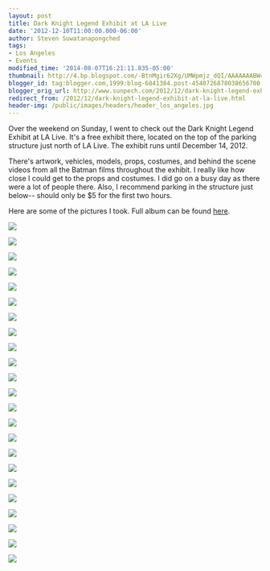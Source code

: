 ```yaml
---
layout: post
title: Dark Knight Legend Exhibit at LA Live
date: '2012-12-10T11:00:00.000-06:00'
author: Steven Suwatanapongched
tags:
- Los Angeles
- Events
modified_time: '2014-08-07T16:21:11.835-05:00'
thumbnail: http://4.bp.blogspot.com/-BtnMgir62Xg/UMWpmjz_dQI/AAAAAAABWcg/DzdG4Z-RWI0/s400/2012-12-09+at+16-09-04.jpg
blogger_id: tag:blogger.com,1999:blog-6841384.post-4540726878038656700
blogger_orig_url: http://www.sunpech.com/2012/12/dark-knight-legend-exhibit-at-la-live.html
redirect_from: /2012/12/dark-knight-legend-exhibit-at-la-live.html
header-img: /public/images/headers/header_los_angeles.jpg
---
```


Over the weekend on Sunday, I went to check out the Dark Knight Legend Exhibit at LA Live. It's a free exhibit there, located on the top of the parking structure just north of LA Live. The exhibit runs until December 14, 2012.

There's artwork, vehicles, models, props, costumes, and behind the scene videos from all the Batman films throughout the exhibit. I really like how close I could get to the props and costumes. I did go on a busy day as there were a lot of people there. Also, I recommend parking in the structure just below-- should only be $5 for the first two hours.

Here are some of the pictures I took. Full album can be found <a href="https://picasaweb.google.com/101693597219413173200/2012DarkKnightLegendExhibit">here</a>.

<a href="http://4.bp.blogspot.com/-BtnMgir62Xg/UMWpmjz_dQI/AAAAAAABWcg/DzdG4Z-RWI0/s400/2012-12-09+at+16-09-04.jpg"><img border="0"  src="http://4.bp.blogspot.com/-BtnMgir62Xg/UMWpmjz_dQI/AAAAAAABWcg/DzdG4Z-RWI0/s400/2012-12-09+at+16-09-04.jpg"  /></a>

<a href="http://3.bp.blogspot.com/-muCy3fUF_bs/UMWppAtw9sI/AAAAAAABWcw/pkkBZafamKo/s400/2012-12-09+at+16-12-00.jpg"><img border="0"  src="http://3.bp.blogspot.com/-muCy3fUF_bs/UMWppAtw9sI/AAAAAAABWcw/pkkBZafamKo/s400/2012-12-09+at+16-12-00.jpg"  /></a>

<a href="http://2.bp.blogspot.com/-t6_7uOMI1rs/UMWpqcYSA9I/AAAAAAABWc4/BH5Z3G-MC1g/s400/2012-12-09+at+16-12-40.jpg"><img border="0"  src="http://2.bp.blogspot.com/-t6_7uOMI1rs/UMWpqcYSA9I/AAAAAAABWc4/BH5Z3G-MC1g/s400/2012-12-09+at+16-12-40.jpg"  /></a>

<a href="http://1.bp.blogspot.com/-CV5zaUezzgk/UMWprc7V-FI/AAAAAAABWdA/njIXgBcvlfU/s400/2012-12-09+at+16-13-36.jpg"><img border="0"  src="http://1.bp.blogspot.com/-CV5zaUezzgk/UMWprc7V-FI/AAAAAAABWdA/njIXgBcvlfU/s400/2012-12-09+at+16-13-36.jpg"  /></a>

<a href="http://2.bp.blogspot.com/-5KOBXSFvllk/UMWps7_Xb-I/AAAAAAABWdI/-qNPIhHyqYk/s400/2012-12-09+at+16-13-53.jpg"><img border="0"  src="http://2.bp.blogspot.com/-5KOBXSFvllk/UMWps7_Xb-I/AAAAAAABWdI/-qNPIhHyqYk/s400/2012-12-09+at+16-13-53.jpg"  /></a>

<a href="http://1.bp.blogspot.com/-jI0x9mhARuo/UMWpveSOrEI/AAAAAAABWdY/7yc4ym9Gnkk/s400/2012-12-09+at+16-14-48.jpg"><img border="0"  src="http://1.bp.blogspot.com/-jI0x9mhARuo/UMWpveSOrEI/AAAAAAABWdY/7yc4ym9Gnkk/s400/2012-12-09+at+16-14-48.jpg"  /></a>

<a href="http://2.bp.blogspot.com/-v5DAmeinsCA/UMWpwug_XeI/AAAAAAABWdg/0B70z3MgXD4/s400/2012-12-09+at+16-15-57.jpg"><img border="0"  src="http://2.bp.blogspot.com/-v5DAmeinsCA/UMWpwug_XeI/AAAAAAABWdg/0B70z3MgXD4/s400/2012-12-09+at+16-15-57.jpg"  /></a>

<a href="http://1.bp.blogspot.com/-UkSM22jFRTM/UMWpx8klavI/AAAAAAABWdo/3xuN7QE1azM/s400/2012-12-09+at+16-16-16.jpg"><img border="0"  src="http://1.bp.blogspot.com/-UkSM22jFRTM/UMWpx8klavI/AAAAAAABWdo/3xuN7QE1azM/s400/2012-12-09+at+16-16-16.jpg"  /></a>

<a href="http://3.bp.blogspot.com/-3jx-Zerpf40/UMWp3aIu81I/AAAAAAABWeI/mdlhdp27_pk/s400/2012-12-09+at+16-17-49.jpg"><img border="0"  src="http://3.bp.blogspot.com/-3jx-Zerpf40/UMWp3aIu81I/AAAAAAABWeI/mdlhdp27_pk/s400/2012-12-09+at+16-17-49.jpg"  /></a>

<a href="http://1.bp.blogspot.com/-Tu7N2tOk_CU/UMWp8rPp3FI/AAAAAAABWeo/mYsxNCW_q5s/s400/2012-12-09+at+16-18-38.jpg"><img border="0"  src="http://1.bp.blogspot.com/-Tu7N2tOk_CU/UMWp8rPp3FI/AAAAAAABWeo/mYsxNCW_q5s/s400/2012-12-09+at+16-18-38.jpg"  /></a>

<a href="http://3.bp.blogspot.com/-2TK38pUawww/UMWp-8TfunI/AAAAAAABWe4/ijME91qt1VY/s400/2012-12-09+at+16-19-13.jpg"><img border="0"  src="http://3.bp.blogspot.com/-2TK38pUawww/UMWp-8TfunI/AAAAAAABWe4/ijME91qt1VY/s400/2012-12-09+at+16-19-13.jpg"  /></a>

<a href="http://1.bp.blogspot.com/-bqDAT5H7hTQ/UMWqDBV8I-I/AAAAAAABWfQ/xEpa9aVUziY/s400/2012-12-09+at+16-20-31.jpg"><img border="0"  src="http://1.bp.blogspot.com/-bqDAT5H7hTQ/UMWqDBV8I-I/AAAAAAABWfQ/xEpa9aVUziY/s400/2012-12-09+at+16-20-31.jpg"  /></a>

<a href="http://1.bp.blogspot.com/-4mMlNT3tz6I/UMWqE_GQgJI/AAAAAAABWfY/iFmCPUhu6Lw/s400/2012-12-09+at+16-20-48.jpg"><img border="0"  src="http://1.bp.blogspot.com/-4mMlNT3tz6I/UMWqE_GQgJI/AAAAAAABWfY/iFmCPUhu6Lw/s400/2012-12-09+at+16-20-48.jpg"  /></a>

<a href="http://4.bp.blogspot.com/-11R8dxFUddA/UMWqGcSE1bI/AAAAAAABWfg/FHcaE0dWfwM/s400/2012-12-09+at+16-21-04.jpg"><img border="0"  src="http://4.bp.blogspot.com/-11R8dxFUddA/UMWqGcSE1bI/AAAAAAABWfg/FHcaE0dWfwM/s400/2012-12-09+at+16-21-04.jpg"  /></a>

<a href="http://3.bp.blogspot.com/-ICZxBi3F07o/UMWqRnfYH_I/AAAAAAABWgo/LvBSB2r9Ocs/s400/2012-12-09+at+16-26-04.jpg"><img border="0"  src="http://3.bp.blogspot.com/-ICZxBi3F07o/UMWqRnfYH_I/AAAAAAABWgo/LvBSB2r9Ocs/s400/2012-12-09+at+16-26-04.jpg"  /></a>

<a href="http://3.bp.blogspot.com/-cDVJhD50Ofc/UMWqWnL6l4I/AAAAAAABWhI/GjhJerDKRPA/s400/2012-12-09+at+16-26-58.jpg"><img border="0"  src="http://3.bp.blogspot.com/-cDVJhD50Ofc/UMWqWnL6l4I/AAAAAAABWhI/GjhJerDKRPA/s400/2012-12-09+at+16-26-58.jpg"  /></a>

<a href="http://3.bp.blogspot.com/-2a62ajzNKv0/UMWqeGtRb9I/AAAAAAABWh4/N5xd4MsENzM/s400/2012-12-09+at+16-28-18.jpg"><img border="0"  src="http://3.bp.blogspot.com/-2a62ajzNKv0/UMWqeGtRb9I/AAAAAAABWh4/N5xd4MsENzM/s400/2012-12-09+at+16-28-18.jpg"  /></a>

<a href="http://3.bp.blogspot.com/-g03DKt-z9lo/UMWqjaGZXNI/AAAAAAABWiY/_2N8zzAtqoM/s400/2012-12-09+at+16-30-14.jpg"><img border="0"  src="http://3.bp.blogspot.com/-g03DKt-z9lo/UMWqjaGZXNI/AAAAAAABWiY/_2N8zzAtqoM/s400/2012-12-09+at+16-30-14.jpg"  /></a>

<a href="http://3.bp.blogspot.com/-Ty4nk1vmsTQ/UMWqstO0KPI/AAAAAAABWjQ/7RbnvxzgZ-4/s400/2012-12-09+at+16-43-05.jpg"><img border="0"  src="http://3.bp.blogspot.com/-Ty4nk1vmsTQ/UMWqstO0KPI/AAAAAAABWjQ/7RbnvxzgZ-4/s400/2012-12-09+at+16-43-05.jpg"  /></a>

<a href="http://1.bp.blogspot.com/-S2wbFMDECN0/UMWqvLpxDvI/AAAAAAABWjg/mjbksHvCd9U/s400/2012-12-09+at+16-34-25.jpg"><img border="0"  src="http://1.bp.blogspot.com/-S2wbFMDECN0/UMWqvLpxDvI/AAAAAAABWjg/mjbksHvCd9U/s400/2012-12-09+at+16-34-25.jpg"  /></a>

<a href="http://1.bp.blogspot.com/-Oq7yG4d0dd0/UMWq3Qx7b0I/AAAAAAABWkY/CxTAxmLISHo/s400/2012-12-09+at+16-35-49.jpg"><img border="0"  src="http://1.bp.blogspot.com/-Oq7yG4d0dd0/UMWq3Qx7b0I/AAAAAAABWkY/CxTAxmLISHo/s400/2012-12-09+at+16-35-49.jpg"  /></a>

<a href="http://2.bp.blogspot.com/-D8iuflpLsco/UMWq_NIdnhI/AAAAAAABWlI/NoG5QdRX7OE/s400/2012-12-09+at+16-37-57.jpg"><img border="0"  src="http://2.bp.blogspot.com/-D8iuflpLsco/UMWq_NIdnhI/AAAAAAABWlI/NoG5QdRX7OE/s400/2012-12-09+at+16-37-57.jpg"  /></a>

<a href="http://2.bp.blogspot.com/-186uMjfpPTQ/UMWrHBDwl0I/AAAAAAABWl4/Ejnna8WTcWo/s400/2012-12-09+at+16-40-00.jpg"><img border="0"  src="http://2.bp.blogspot.com/-186uMjfpPTQ/UMWrHBDwl0I/AAAAAAABWl4/Ejnna8WTcWo/s400/2012-12-09+at+16-40-00.jpg"  /></a>
